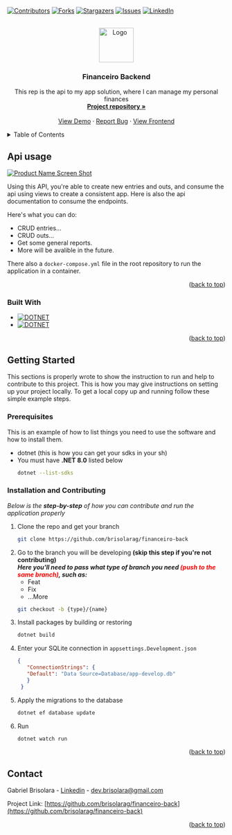 ﻿<a id="readme-top"></a>


[![Contributors][contributors-shield]][contributors-url]
[![Forks][forks-shield]][forks-url]
[![Stargazers][stars-shield]][stars-url]
[![Issues][issues-shield]][issues-url]
[![LinkedIn][linkedin-shield]][linkedin-url]



<!-- PROJECT LOGO -->
<br />
<div align="center">
  <a href="https://github.com/othneildrew/Best-README-Template">
    <img src="images/logo.png" alt="Logo" width="80" height="80">
  </a>

<h3 align="center">Financeiro Backend</h3>

  <p align="center">
    This rep is the api to my app solution, where I can manage my personal finances
    <br />
    <a href="https://github.com/othneildrew/Best-README-Template"><strong>Project repository »</strong></a>
    <br />
    <br />
    <a href="https://github.com/othneildrew/Best-README-Template">View Demo</a>
    ·
    <a href="https://github.com/othneildrew/Best-README-Template/issues/new?labels=bug&template=bug-report---.md">Report Bug</a>
    ·
    <a href="https://github.com/othneildrew/Best-README-Template/issues/new?labels=enhancement&template=feature-request---.md">View Frontend</a>
  </p>
</div>



<!-- TABLE OF CONTENTS -->
<details>
  <summary>Table of Contents</summary>
  <ol>
    <li>
      <a href="#about-the-project">About The Project</a>
      <ul>
        <li><a href="#built-with">Built With</a></li>
      </ul>
    </li>
    <li>
      <a href="#getting-started">Getting Started</a>
      <ul>
        <li><a href="#prerequisites">Prerequisites</a></li>
        <li><a href="#installation">Installation</a></li>
      </ul>
    </li>
    <li><a href="#usage">Usage</a></li>
    <li><a href="#roadmap">Roadmap</a></li>
    <li><a href="#contributing">Contributing</a></li>
    <li><a href="#license">License</a></li>
    <li><a href="#contact">Contact</a></li>
    <li><a href="#acknowledgments">Acknowledgments</a></li>
  </ol>
</details>



<!-- ABOUT THE PROJECT -->
## Api usage

[![Product Name Screen Shot][product-screenshot]](https://example.com)

Using this API, you're able to create new entries and outs, and consume the api using views to create a consistent app. Here is also the api documentation to consume the endpoints.

Here's what you can do:
* CRUD entries...
* CRUD outs...
* Get some general reports.
* More will be avalible in the future.

There also a `docker-compose.yml` file in the root repository to run the application in a container.

<p align="right">(<a href="#readme-top">back to top</a>)</p>



### Built With
* [![DOTNET][DOTNET8]][DOTNET8-url]
* [![DOTNET][EFCORE8]][EFCORE8-url]

<p align="right">(<a href="#readme-top">back to top</a>)</p>


<!-- GETTING STARTED -->
## Getting Started

This sections is properly wrote to show the instruction to run and help to contribute to this project.
This is how you may give instructions on setting up your project locally.
To get a local copy up and running follow these simple example steps.

### Prerequisites

This is an example of how to list things you need to use the software and how to install them.
* dotnet (this is how you can get your sdks in your sh)
* You must have **.NET 8.0** listed below
  ```sh
  dotnet --list-sdks
  ```

### Installation and Contributing

_Below is the **step-by-step** of how you can contribute and run the application properly_

1. Clone the repo and get your branch
   ```sh
   git clone https://github.com/brisolarag/financeiro-back
   ```
2. Go to the branch you will be developing **(skip this step if you're not contributing)**
<br>_**Here you'll need to pass what type of branch you need <span style="color:red">(push to the same branch)</span>, such as:**_
   - Feat
   - Fix
   - ...More
    ```sh
    git checkout -b {type}/{name}
      ```
3. Install packages by building or restoring
   ```sh
   dotnet build
   ```
4. Enter your SQLite connection in `appsettings.Development.json`
   ```json
   {
      "ConnectionStrings": {
      "Default": "Data Source=Database/app-develop.db"
      }
    }
   ```
5. Apply the migrations to the database
    ```sh
   dotnet ef database update
    ```
6. Run
    ```sh
   dotnet watch run
    ```
<p align="right">(<a href="#readme-top">back to top</a>)</p>





<!-- CONTACT -->
## Contact

Gabriel Brisolara - [Linkedin](https://www.linkedin.com/in/gabriel-brisolara/) - dev.brisolara@gmail.com

Project Link: [https://github.com/brisolarag/financeiro-back](https://github.com/brisolarag/financeiro-back)

<p align="right">(<a href="#readme-top">back to top</a>)</p>





<!-- MARKDOWN LINKS & IMAGES -->
<!-- https://www.markdownguide.org/basic-syntax/#reference-style-links -->
[contributors-shield]: https://img.shields.io/github/contributors/brisolarag/financeiro-back.svg?style=for-the-badge
[contributors-url]: https://github.com/brisolarag/financeiro-back/graphs/contributors

[forks-shield]: https://img.shields.io/github/forks/brisolarag/financeiro-back.svg?style=for-the-badge
[forks-url]: https://github.com/brisolarag/financeiro-back/network/members

[stars-shield]: https://img.shields.io/github/stars/brisolarag/financeiro-back.svg?style=for-the-badge
[stars-url]: https://github.com/brisolarag/financeiro-back/stargazers

[issues-shield]: https://img.shields.io/github/issues/brisolarag/financeiro-back.svg?style=for-the-badge
[issues-url]: https://github.com/brisolarag/financeiro-back/issues

[linkedin-shield]: https://img.shields.io/badge/-LinkedIn-black.svg?style=for-the-badge&logo=linkedin&colorB=555
[linkedin-url]: https://www.linkedin.com/in/gabriel-brisolara/

[product-screenshot]: images/screenshot.png

[DOTNET8]: https://img.shields.io/badge/.NET-8.0-blue
[DOTNET8-url]: https://dotnet.microsoft.com/pt-br/lue
[EFCORE8]: https://img.shields.io/badge/.EFCORE-8.0-red
[EFCORE8-url]: https://learn.microsoft.com/pt-br/ef/core/
[Angular.io]: https://img.shields.io/badge/Angular-DD0031?style=for-the-badge&logo=angular&logoColor=white
[Angular-url]: https://angular.io/